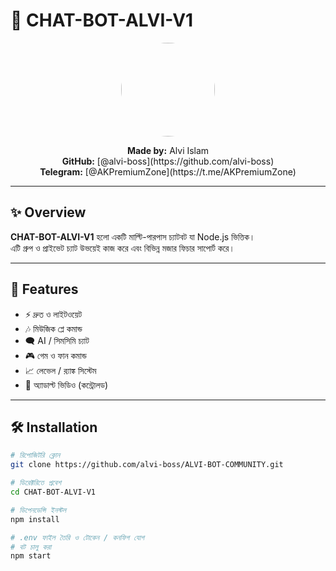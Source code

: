 # 🤖 CHAT-BOT-ALVI-V1

<p align="center">
  <img src="https://i.imgur.com/6q0XdXD.jpeg" width="150" height="150" style="border-radius:50%;">
</p>

<p align="center">
  <strong>Made by:</strong> Alvi Islam<br>
  <strong>GitHub:</strong> [@alvi-boss](https://github.com/alvi-boss)<br>
  <strong>Telegram:</strong> [@AKPremiumZone](https://t.me/AKPremiumZone)
</p>

---

## ✨ Overview
**CHAT-BOT-ALVI-V1** হলো একটি মাল্টি-পারপাস চ্যাটবট যা Node.js ভিত্তিক।  
এটি গ্রুপ ও প্রাইভেট চ্যাট উভয়েই কাজ করে এবং বিভিন্ন মজার ফিচার সাপোর্ট করে।

---

## 🚀 Features

- ⚡ দ্রুত ও লাইটওয়েট
- 🎶 মিউজিক প্লে কমান্ড
- 🗨️ AI / সিমসিমি চ্যাট
- 🎮 গেম ও ফান কমান্ড
- 📈 লেভেল / র‍্যাঙ্ক সিস্টেম
- 🔞 অ্যাডাল্ট ভিডিও (কন্ট্রোলড)

---

## 🛠 Installation

```bash
# রিপোজিটরি ক্লোন
git clone https://github.com/alvi-boss/ALVI-BOT-COMMUNITY.git

# ডিরেক্টরিতে প্রবেশ
cd CHAT-BOT-ALVI-V1

# ডিপেনডেন্সি ইনস্টল
npm install

# .env ফাইল তৈরি ও টোকেন / কনফিগ যোগ
# বট চালু করা
npm start
